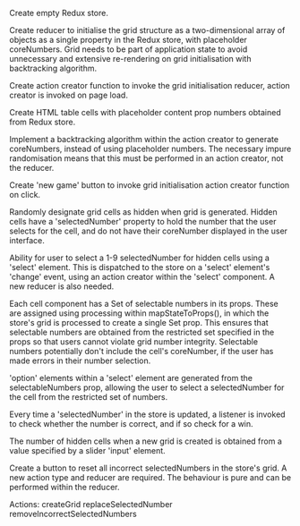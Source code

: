 

Create empty Redux store.

Create reducer to initialise the grid structure as a two-dimensional array of objects as a single property in the Redux store, with placeholder coreNumbers. Grid needs to be part of application state to avoid unnecessary and extensive re-rendering on grid initialisation with backtracking algorithm.

Create action creator function to invoke the grid initialisation reducer, action creator is invoked on page load.

Create HTML table cells with placeholder content prop numbers obtained from Redux store.

Implement a backtracking algorithm within the action creator to generate coreNumbers, instead of using placeholder numbers. The necessary impure randomisation means that this must be performed in an action creator, not the reducer.

Create 'new game' button to invoke grid initialisation action creator function on click.

Randomly designate grid cells as hidden when grid is generated. Hidden cells have a 'selectedNumber' property to hold the number that the user selects for the cell, and do not have their coreNumber displayed in the user interface.

Ability for user to select a 1-9 selectedNumber for hidden cells using a 'select' element. This is dispatched to the store on a 'select' element's 'change' event, using an action creator within the 'select' component. A new reducer is also needed.

Each cell component has a Set of selectable numbers in its props. These are assigned using processing within mapStateToProps(), in which the store's grid is processed to create a single Set prop. This ensures that selectable numbers are obtained from the restricted set specified in the props so that users cannot violate grid number integrity. Selectable numbers potentially don't include the cell's coreNumber, if the user has made errors in their number selection.

'option' elements within a 'select' element are generated from the selectableNumbers prop, allowing the user to select a selectedNumber for the cell from the restricted set of numbers.

Every time a 'selectedNumber' in the store is updated, a listener is invoked to check whether the number is correct, and if so check for a win.

The number of hidden cells when a new grid is created is obtained from a value specified by a slider 'input' element.

Create a button to reset all incorrect selectedNumbers in the store's grid. A new action type and reducer are required. The behaviour is pure and can be performed within the reducer.

Actions:
createGrid
replaceSelectedNumber
removeIncorrectSelectedNumbers
